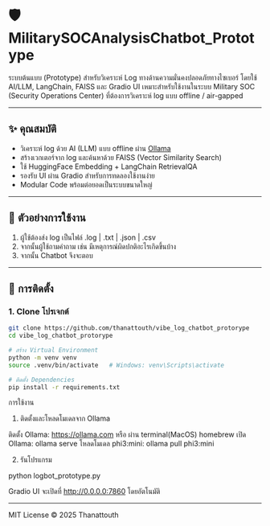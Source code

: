 # 🛡 MilitarySOCAnalysisChatbot_Prototype

ระบบต้นแบบ (Prototype) สำหรับวิเคราะห์ Log ทางด้านความมั่นคงปลอดภัยทางไซเบอร์ โดยใช้ AI/LLM, LangChain, FAISS และ Gradio UI เหมาะสำหรับใช้งานในระบบ Military SOC (Security Operations Center) ที่ต้องการวิเคราะห์ log แบบ offline / air-gapped

---

## ✨ คุณสมบัติ

- วิเคราะห์ log ด้วย AI (LLM) แบบ offline ผ่าน [Ollama](https://ollama.com)
- สร้างเวกเตอร์จาก log และค้นหาด้วย FAISS (Vector Similarity Search)
- ใช้ HuggingFace Embedding + LangChain RetrievalQA
- รองรับ UI ผ่าน Gradio สำหรับการทดลองใช้งานง่าย
- Modular Code พร้อมต่อยอดเป็นระบบขนาดใหญ่

---

## 🧠 ตัวอย่างการใช้งาน

1. ผู้ใช้ต้องส่ง log เป็นไฟล์ .log | .txt | .json | .csv
2. จากนั้นผู้ใช้ถามคำถาม เช่น มีเหตุการณ์ผิดปกติอะไรเกิดขึ้นบ้าง
3. จากนั้น Chatbot จึงจะตอบ

---

## 🔧 การติดตั้ง

### 1. Clone โปรเจกต์

```bash
git clone https://github.com/thanattouth/vibe_log_chatbot_protorype
cd vibe_log_chatbot_protorype

# สร้าง Virtual Environment
python -m venv venv
source .venv/bin/activate   # Windows: venv\Scripts\activate

# ติดตั้ง Dependencies
pip install -r requirements.txt
```

การใช้งาน
1. ติดตั้งและโหลดโมเดลจาก Ollama

ติดตั้ง Ollama: https://ollama.com หรือ ผ่าน terminal(MacOS) homebrew
เปิด Ollama: ollama serve
โหลดโมเดล phi3:mini: ollama pull phi3:mini

2. รันโปรแกรม

python logbot_prototype.py

Gradio UI จะเปิดที่ http://0.0.0.0:7860 โดยอัตโนมัติ

---

MIT License © 2025 Thanattouth